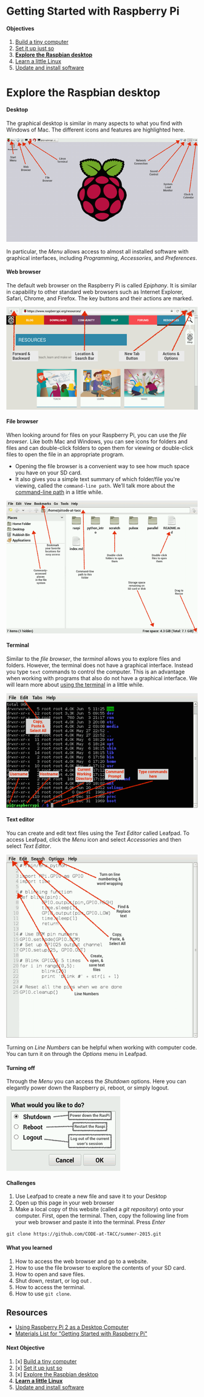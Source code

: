 Getting Started with Raspberry Pi
=================================

#### Objectives
1. [Build a tiny computer](01-build.md)
2. [Set it up just so](02-configuring.md)
3. **[Explore the Raspbian desktop](03-raspbian-desktop.md)**
4. [Learn a little Linux](04-linux-101.md)
5. [Update and install software](05-apt-get.md)

# Explore the Raspbian desktop

#### Desktop

The graphical desktop is similar in many aspects to what you find with Windows of Mac.  The different icons and features are highlighted here.

![Desktop](images/desktop.png)

In particular, the *Menu* allows access to almost all installed software with graphical interfaces, including *Programming*, *Accessories*, and *Preferences*.

#### Web browser

The default web browser on the Raspberry Pi is called *Epiphany*.  It is similar in capability to other standard web browsers such as Internet Explorer, Safari, Chrome, and Firefox. The key buttons and their actions are marked.

![Web browser](images/epiphany-browser.png)

#### File browser

When looking around for files on your Raspberry Pi, you can use the *file browser*.  Like both Mac and Windows, you can see icons for folders and files and can double-click folders to open them for viewing or double-click files to open the file in an appropriate program.

* Opening the file browser is a convenient way to see how much space you have on your SD card.
* It also gives you a simple text summary of which folder/file you're viewing, called the `command-line path`. We’ll talk more about the [command-line path](04-linux-101.md#path) in a little while.

![File browser](images/file-browser.png)

#### Terminal

Similar to the *file browser*, the *terminal* allows you to explore files and folders.  However, the terminal does not have a graphical interface. Instead you type `text` commands to control the computer. This is an advantage when working with programs that also do not have a graphical interface.  We will learn more about [using the terminal](04-linux-101.md) in a little while.

![Terminal](images/terminal.png)

#### Text editor

You can create and edit text files using the *Text Editor* called Leafpad.  To access Leafpad, click the *Menu* icon and select *Accessories* and then select *Text Editor*.

![Leafpad](images/leafpad.png)

Turning on *Line Numbers* can be helpful when working with computer code.  You can turn it on through the *Options* menu in Leafpad.

#### Turning off

Through the *Menu* you can access the *Shutdown* options.  Here you can elegantly power down the Raspberry pi, reboot, or simply logout.

![Logout](images/logout.png)

#### Challenges

1. Use Leafpad to create a new file and save it to your Desktop
2. Open up this page in your web browser
3. Make a local copy of this website (called a *git repository*) onto your computer. First, open the terminal.  Then, copy the following line from your web browser and paste it into the terminal. Press *Enter*
```
git clone https://github.com/CODE-at-TACC/summer-2015.git
```

#### What you learned

1. How to access the web browser and go to a website.
2. How to use the file browser to explore the contents of your SD card.
3. How to open and save files.
2. Shut down, restart, or log out .
4. How to access the terminal.
5. How to use `git clone`.

## Resources

* [Using Raspberry Pi 2 as a Desktop Computer](http://www.element14.com/community/docs/DOC-74513/l/can-the-raspberry-pi-2-replace-your-desktop-computer)
* [Materials List for "Getting Started with Raspberry Pi"](10-materials.md)


#### Next Objective
1. [x] [Build a tiny computer](01-build.md)
2. [x] [Set it up just so](02-configuring.md)
3. [x] [Explore the Raspbian desktop](03-raspbian-desktop.md)
4. **[Learn a little Linux](04-linux-101.md)**
5. [Update and install software](05-apt-get.md)


